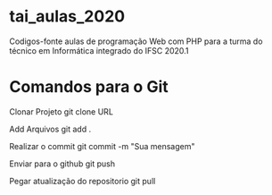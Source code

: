 # tai_aulas_2020
Codigos-fonte aulas de programação Web com PHP para a turma do técnico em Informática integrado do IFSC 2020.1

# Comandos para o Git

Clonar Projeto
git clone URL

Add Arquivos 
git add .

Realizar o commit
git commit -m "Sua mensagem"

Enviar para o github
git push

Pegar atualização do repositorio
git pull
